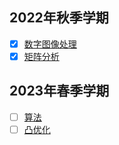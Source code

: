 ## 2022年秋季学期
 

* [x] [数字图像处理](./digital_mage_processing)
* [x] [矩阵分析](./matrix_theory)

## 2023年春季学期

* [ ] [算法](./algorithm)
* [ ] [凸优化](./convex_optimizer)